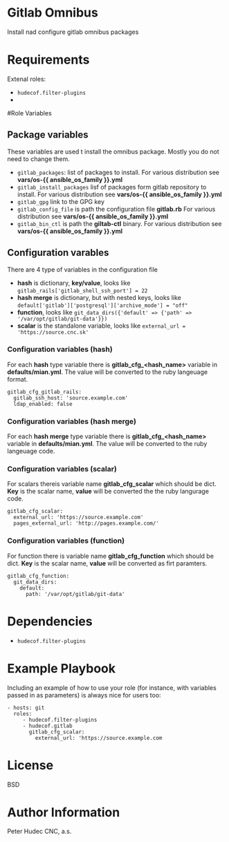 # Gitlab Omnibus

Install nad configure gitlab omnibus packages

# Requirements

Extenal roles:
  - `hudecof.filter-plugins`
  - 
#Role Variables


## Package variables

These variables are used t install the omnibus package. Mostly you do not need to change them.

- `gitlab_packages`: list of packages to install. For various distribution see **vars/os-{{ ansible_os_family }}.yml**
- `gitlab_install_packages` lisf of packages form gitlab repository to install. For various distribution see **vars/os-{{ ansible_os_family }}.yml**
- `gitlab_gpg` link to the GPG key
- `gitlab_config_file` is path the configuration file **gitlab.rb** For various distribution see **vars/os-{{ ansible_os_family }}.yml** 
- `gitlab_bin_ctl` is path the **giltab-ctl** binary. For various distribution see **vars/os-{{ ansible_os_family }}.yml**

## Configuration varables

There are 4 type of variables in the configuration file

- **hash** is dictionary, **key/value**, looks like `gitlab_rails['gitlab_shell_ssh_port'] = 22`
- **hash merge** is dictionary, but with nested keys, looks like `default['gitlab']['postgresql']['archive_mode'] = "off"`
- **function**, looks like `git_data_dirs({'default' => {'path' => '/var/opt/gitlab/git-data'}})`
- **scalar** is the standalone variable, looks like `external_url = 'https://source.cnc.sk'`

### Configuration variables (hash)
For each **hash** type variable there is **gitlab_cfg_<hash_name>** variable in **defaults/mian.yml**. The value will be converted to the ruby langeuage format.

```
gitlab_cfg_gitlab_rails:
  gitlab_ssh_host: 'source.example.com'
  ldap_enabled: false
```

### Configuration variables (hash merge)
For each **hash merge** type variable there is **gitlab_cfg_<hash_name>** variable in **defaults/mian.yml**. The value will be converted to the ruby langeuage code.


### Configuration variables (scalar)
For scalars thereis variable name **gitlab_cfg_scalar** which should be dict. **Key** is the scalar name, **value** will be converted the the ruby langurage code.

```
gitlab_cfg_scalar:
  external_url: 'https://source.example.com'
  pages_external_url: 'http://pages.example.com/'
```

### Configuration variables (function)
For function there is variable name **gitlab_cfg_function** which should be dict. **Key** is the scalar name, **value** will be converted as firt paramters.

```
gitlab_cfg_function:
  git_data_dirs:
    default:
      path: '/var/opt/gitlab/git-data'
```

# Dependencies

- `hudecof.filter-plugins`

# Example Playbook

Including an example of how to use your role (for instance, with variables passed in as parameters) is always nice for users too:

    - hosts: git
      roles:
         - hudecof.filter-plugins
         - hudecof.gitlab
           gitlab_cfg_scalar:
             external_url: 'https://source.example.com
           
# License

BSD

# Author Information

Peter Hudec
CNC, a.s.